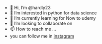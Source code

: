 - 👋 Hi, I’m @hardly23
- 👀 I’m interested in python for data science
- 🌱 I’m currently learning for Now to udemy
- 💞️ I’m looking to collaborate on 
- 📫 How to reach me ...
- you can follow me in [instagram](https://www.instagram.com/therealhardikpatel/?hl=en) 
<!---
hardly23/hardly23 is a ✨ special ✨ repository because its `README.md` (this file) appears on your GitHub profile.
You can click the Preview link to take a look at your changes.
--->
